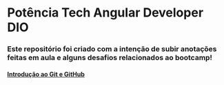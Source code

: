 # Potência Tech Angular Developer DIO

### Este repositório foi criado com a intenção de subir anotações feitas em aula e alguns desafios relacionados ao bootcamp!

#### [Introdução ao Git e GitHub](https://github.com/TmFioravanti/Desafio-git-github-dio/tree/4767df8c8bb920492153c809afdf405e5beed9ad/Introdu%C3%A7%C3%A3o%20Git%20e%20GitHub)
